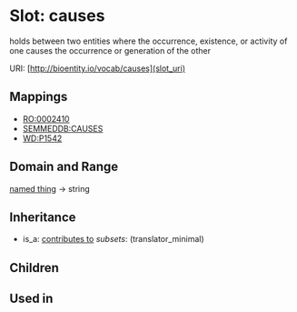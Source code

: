 # Slot: causes


holds between two entities where the occurrence, existence, or activity of one causes the occurrence or  generation of the other

URI: [http://bioentity.io/vocab/causes](slot_uri)
## Mappings

 * [RO:0002410](http://purl.obolibrary.org/obo/RO_0002410)
 * [SEMMEDDB:CAUSES](http://purl.obolibrary.org/obo/SEMMEDDB_CAUSES)
 * [WD:P1542](http://purl.obolibrary.org/obo/WD_P1542)
## Domain and Range

[named thing](NamedThing.md) -> string
## Inheritance

 *  is_a: [contributes to](contributes_to.md) *subsets*: (translator_minimal)
## Children

## Used in

